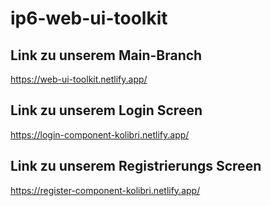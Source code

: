 # ip6-web-ui-toolkit

## Link zu unserem Main-Branch
https://web-ui-toolkit.netlify.app/

## Link zu unserem Login Screen
https://login-component-kolibri.netlify.app/

## Link zu unserem Registrierungs Screen
https://register-component-kolibri.netlify.app/
